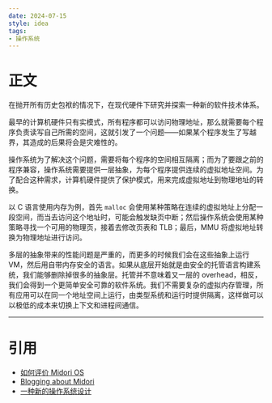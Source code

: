 ```yaml
---
date: 2024-07-15
style: idea
tags:
- 操作系统
---
```


# 正文

在抛开所有历史包袱的情况下，在现代硬件下研究并探索一种新的软件技术体系。

最早的计算机硬件只有实模式，所有程序都可以访问物理地址，那么就需要每个程序负责读写自己所需的空间，这就引发了一个问题——如果某个程序发生了写越界，其造成的后果将会是灾难性的。

操作系统为了解决这个问题，需要将每个程序的空间相互隔离；而为了要跟之前的程序兼容，操作系统需要提供一层抽象，为每个程序提供连续的虚拟地址空间。为了配合这种需求，计算机硬件提供了保护模式，用来完成虚拟地址到物理地址的转换。

以 C 语言使用内存为例，首先 `malloc` 会使用某种策略在连续的虚拟地址上分配一段空间，而当去访问这个地址时，可能会触发缺页中断；然后操作系统会使用某种策略寻找一个可用的物理页，接着去修改页表和 TLB；最后，MMU 将虚拟地址转换为物理地址进行访问。

多层的抽象带来的性能问题是严重的，而更多的时候我们会在这些抽象上运行 VM，然后用自带内存安全的语言。如果从底层开始就是由安全的托管语言构建系统，我们能够删除掉很多的抽象层。托管并不意味着又一层的 overhead，相反，我们会得到一个更简单安全可靠的软件系统。我们不需要复杂的虚拟内存管理，所有应用可以在同一个地址空间上运行，由类型系统和运行时提供隔离，这样做可以以极低的成本来切换上下文和进程间通信。

---

# 引用

- [如何评价 Midori OS](https://www.zhihu.com/question/53232010/answer/135346366)
- [Blogging about Midori](https://joeduffyblog.com/2015/11/03/blogging-about-midori/)
- [一种新的操作系统设计](http://www.yinwang.org/blog-cn/2013/04/14/os-design)
